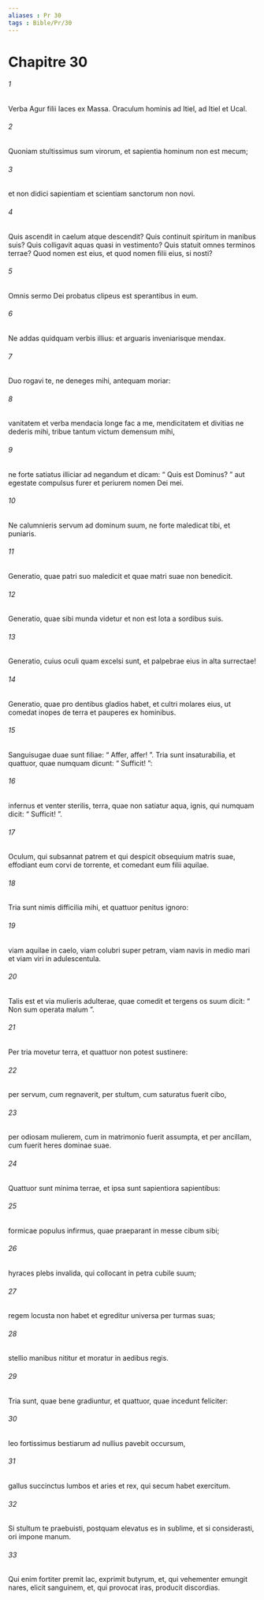 ```yaml
---
aliases : Pr 30
tags : Bible/Pr/30
---
```


# Chapitre 30

###### 1
Verba Agur filii Iaces ex Massa. Oraculum hominis ad Itiel, ad Itiel et Ucal.
###### 2
Quoniam stultissimus sum virorum, et sapientia hominum non est mecum;
###### 3
et non didici sapientiam et scientiam sanctorum non novi.
###### 4
Quis ascendit in caelum atque descendit? Quis continuit spiritum in manibus suis? Quis colligavit aquas quasi in vestimento? Quis statuit omnes terminos terrae? Quod nomen est eius, et quod nomen filii eius, si nosti?
###### 5
Omnis sermo Dei probatus clipeus est sperantibus in eum.
###### 6
Ne addas quidquam verbis illius: et arguaris inveniarisque mendax.
###### 7
Duo rogavi te, ne deneges mihi, antequam moriar:
###### 8
vanitatem et verba mendacia longe fac a me, mendicitatem et divitias ne dederis mihi, tribue tantum victum demensum mihi,
###### 9
ne forte satiatus illiciar ad negandum et dicam: “ Quis est Dominus? ” aut egestate compulsus furer et periurem nomen Dei mei.
###### 10
Ne calumnieris servum ad dominum suum, ne forte maledicat tibi, et puniaris.
###### 11
Generatio, quae patri suo maledicit et quae matri suae non benedicit.
###### 12
Generatio, quae sibi munda videtur et non est lota a sordibus suis.
###### 13
Generatio, cuius oculi quam excelsi sunt, et palpebrae eius in alta surrectae!
###### 14
Generatio, quae pro dentibus gladios habet, et cultri molares eius, ut comedat inopes de terra et pauperes ex hominibus.
###### 15
Sanguisugae duae sunt filiae: “ Affer, affer! ”. Tria sunt insaturabilia, et quattuor, quae numquam dicunt: “ Sufficit! ”:
###### 16
infernus et venter sterilis, terra, quae non satiatur aqua, ignis, qui numquam dicit: “ Sufficit! ”.
###### 17
Oculum, qui subsannat patrem et qui despicit obsequium matris suae, effodiant eum corvi de torrente, et comedant eum filii aquilae.
###### 18
Tria sunt nimis difficilia mihi, et quattuor penitus ignoro:
###### 19
viam aquilae in caelo, viam colubri super petram, viam navis in medio mari et viam viri in adulescentula.
###### 20
Talis est et via mulieris adulterae, quae comedit et tergens os suum dicit: “ Non sum operata malum ”.
###### 21
Per tria movetur terra, et quattuor non potest sustinere:
###### 22
per servum, cum regnaverit, per stultum, cum saturatus fuerit cibo,
###### 23
per odiosam mulierem, cum in matrimonio fuerit assumpta, et per ancillam, cum fuerit heres dominae suae.
###### 24
Quattuor sunt minima terrae, et ipsa sunt sapientiora sapientibus:
###### 25
formicae populus infirmus, quae praeparant in messe cibum sibi;
###### 26
hyraces plebs invalida, qui collocant in petra cubile suum;
###### 27
regem locusta non habet et egreditur universa per turmas suas;
###### 28
stellio manibus nititur et moratur in aedibus regis.
###### 29
Tria sunt, quae bene gradiuntur, et quattuor, quae incedunt feliciter:
###### 30
leo fortissimus bestiarum ad nullius pavebit occursum,
###### 31
gallus succinctus lumbos et aries et rex, qui secum habet exercitum.
###### 32
Si stultum te praebuisti, postquam elevatus es in sublime, et si considerasti, ori impone manum.
###### 33
Qui enim fortiter premit lac, exprimit butyrum, et, qui vehementer emungit nares, elicit sanguinem, et, qui provocat iras, producit discordias.
